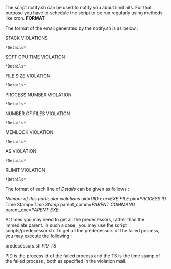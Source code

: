 The script notify.sh can be used to notify you about limit hits. For that purpose you have to schedule the script to be run regularly using methods like cron.
**FORMAT**

The format of the email generated by the notify.sh is as below : 

STACK VIOLATIONS

	*Details*

SOFT CPU TIME VIOLATION

	*Details*

FILE SIZE VIOLATION

	*Details*

PROCESS NUMBER VIOLATION

	*Details*

NUMBER OF FILES VIOLATION

	*Details*

MEMLOCK VIOLATION

	*Details*

AS VIOLATION

	*Details*

RLIMIT VIOLATION

	*Details*

The format of each line of *Details* can be given as follows :

*Number of this particular violations* uid=*UID* exe=*EXE FILE*	pid=*PROCESS ID* Time Stamp=*Time Stamp* parent_comm=*PARENT COMMAND* parent_exe=*PARENT EXE*

At times you may need to get all the predecessors, rather than the immediate
parent. In such a case , you may use the script scripts/predecessor.sh. To get
all the predecessors of the failed process, you may execute the following :

predecessors.sh *PID* *TS*

PID is the process id of the failed process and the TS is the time stamp of
the failed process , both as specified in the violation mail. 
